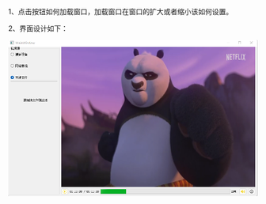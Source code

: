 ﻿﻿1、点击按钮如何加载窗口，加载窗口在窗口的扩大或者缩小该如何设置。

2、界面设计如下：

<img src="https://github.com/txhGitHub/VideoUtils/blob/master/Img/main.png" alt="image-20230205140259736" style="zoom:67%;" />
